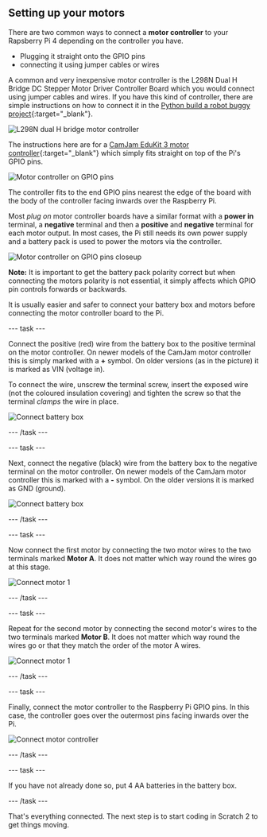 ## Setting up your motors

There are two common ways to connect a **motor controller** to your Rapsberry Pi 4 depending on the controller you have.
+ Plugging it straight onto the GPIO pins
+ connecting it using jumper cables or wires

A common and very inexpensive motor controller is the L298N Dual H Bridge DC Stepper Motor Driver Controller Board which you would connect using jumper cables and wires. If you have this kind of controller, there are simple instructions on how to connect it in the [Python build a robot buggy project](https://projects.raspberrypi.org/en/projects/build-a-buggy/2){:target="_blank"}.

![L298N dual H bridge motor controller](images/setup_L298N.png)

The instructions here are for a [CamJam EduKit 3 motor controller](https://thepihut.com/products/camjam-edukit-motor-controller){:target="_blank"} which simply fits straight on top of the Pi's GPIO pins.

![Motor controller on GPIO pins](images/setup_mcOnGPIO.png)

The controller fits to the end GPIO pins nearest the edge of the board with the body of the controller facing inwards over the Raspberry Pi.

Most _plug on_ motor controller boards have a similar format with a **power in** terminal, a **negative** terminal and then a **positive** and **negative** terminal for each motor output. In most cases, the Pi still needs its own power supply and a battery pack is used to power the motors via the controller.

![Motor controller on GPIO pins closeup](images/setup_mcOnGPIOcloseup.png)

**Note:** It is important to get the battery pack polarity correct but when connecting the motors polarity is not essential, it simply affects which GPIO pin controls forwards or backwards.

It is usually easier and safer to connect your battery box and motors before connecting the motor controller board to the Pi.

--- task ---

Connect the positive (red) wire from the battery box to the positive terminal on the motor controller. On newer models of the CamJam motor controller this is simply marked with a **+** symbol. On older versions (as in the picture) it is marked as VIN (voltage in).

To connect the wire, unscrew the terminal screw, insert the exposed wire (not the coloured insulation covering) and tighten the screw so that the terminal _clamps_ the wire in place.

![Connect battery box](images/setup_battBoxPos.png)

--- /task ---

--- task ---

Next, connect the negative (black) wire from the battery box to the negative terminal on the motor controller. On newer models of the CamJam motor controller this is marked with a **-** symbol. On the older versions it is marked as GND (ground).

![Connect battery box](images/setup_battBoxNeg.png)

--- /task ---

--- task ---

Now connect the first motor by connecting the two motor wires to the two terminals marked **Motor A**. It does not matter which way round the wires go at this stage.

![Connect motor 1](images/setup_motor1.png)

--- /task ---

--- task ---

Repeat for the second motor by connecting the second motor's wires to the two terminals marked **Motor B**. It does not matter which way round the wires go or that they match the order of the motor A wires.

![Connect motor 1](images/setup_motor2.png)

--- /task ---

--- task ---

Finally, connect the motor controller to the Raspberry Pi GPIO pins. In this case, the controller goes over the outermost pins facing inwards over the Pi.

![Connect motor controller](images/setup_mcOn.png)

--- /task ---

--- task ---

If you have not already done so, put 4 AA batteries in the battery box.

--- /task ---

That's everything connected. The next step is to start coding in Scratch 2 to get things moving.
